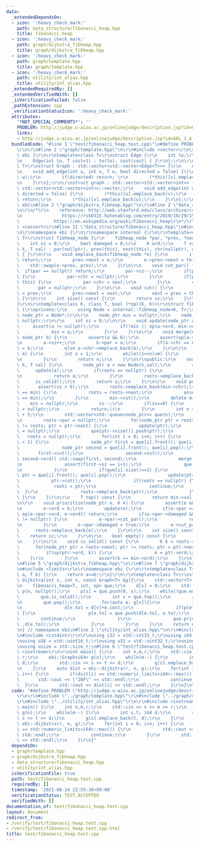 ```yaml
---
data:
  _extendedDependsOn:
  - icon: ':heavy_check_mark:'
    path: data_structure/fibonacci_heap.hpp
    title: fibonacci_heap
  - icon: ':heavy_check_mark:'
    path: graph/dijkstra_fibheap.hpp
    title: graph/dijkstra_fibheap.hpp
  - icon: ':heavy_check_mark:'
    path: graph/template.hpp
    title: graph/template.hpp
  - icon: ':heavy_check_mark:'
    path: utility/int_alias.hpp
    title: utility/int_alias.hpp
  _extendedRequiredBy: []
  _extendedVerifiedWith: []
  _isVerificationFailed: false
  _pathExtension: cpp
  _verificationStatusIcon: ':heavy_check_mark:'
  attributes:
    '*NOT_SPECIAL_COMMENTS*': ''
    PROBLEM: http://judge.u-aizu.ac.jp/onlinejudge/description.jsp?id=GRL_1_A
    links:
    - http://judge.u-aizu.ac.jp/onlinejudge/description.jsp?id=GRL_1_A
  bundledCode: "#line 1 \"test/fibonacci_heap.test.cpp\"\n#define PROBLEM \"http://judge.u-aizu.ac.jp/onlinejudge/description.jsp?id=GRL_1_A\"\
    \r\n\r\n#line 2 \"graph/template.hpp\"\n\r\n#include <vector>\r\n\r\nnamespace\
    \ ebi {\r\n\r\ntemplate<class T>\r\nstruct Edge {\r\n    int to;\r\n    T cost;\r\
    \n    Edge(int to, T cost=1) : to(to), cost(cost) { }\r\n};\r\n\r\ntemplate<class\
    \ T>\r\nstruct Graph : std::vector<std::vector<Edge<T>>> {\r\n    using std::vector<std::vector<Edge<T>>>::vector;\r\
    \n    void add_edge(int u, int v, T w, bool directed = false) {\r\n        (*this)[u].emplace_back(v,\
    \ w);\r\n        if(directed) return; \r\n        (*this)[v].emplace_back(u, w);\r\
    \n    }\r\n};\r\n\r\nstruct graph : std::vector<std::vector<int>> {\r\n    using\
    \ std::vector<std::vector<int>>::vector;\r\n    void add_edge(int u, int v, bool\
    \ directed = false) {\r\n        (*this)[u].emplace_back(v);\r\n        if(directed)\
    \ return;\r\n        (*this)[v].emplace_back(u);\r\n    }\r\n};\r\n\r\n} // namespace\
    \ ebi\n#line 2 \"graph/dijkstra_fibheap.hpp\"\n\r\n#line 2 \"data_structure/fibonacci_heap.hpp\"\
    \n\r\n/*\r\n    reference: http://web.stanford.edu/class/archive/cs/cs166/cs166.1186/lectures/09/Slides09.pdf\r\
    \n               https://rsk0315.hatenablog.com/entry/2019/10/29/151823\r\n  \
    \             https://en.wikipedia.org/wiki/Fibonacci_heap\r\n*/\r\n\r\n#include\
    \ <cassert>\r\n#line 11 \"data_structure/fibonacci_heap.hpp\"\n#include <queue>\r\
    \n\r\nnamespace ebi {\r\n\r\nnamespace internal {\r\n\r\ntemplate<class K, class\
    \ T>\r\nstruct fibheap_node {\r\n    fibheap_node *par, *prev, *next, *chr;\r\n\
    \    int sz = 0;\r\n    bool damaged = 0;\r\n    K ord;\r\n    T val;\r\n    fibheap_node(K\
    \ k, T val) : par(nullptr), prev(this), next(this), chr(nullptr), ord(k), val(val)\
    \ { }\r\n\r\n    void emplace_back(fibheap_node *e) {\r\n        if(e == nullptr)\
    \ return;\r\n        prev->next = e;\r\n        e->prev->next = this;\r\n    \
    \    std::swap(e->prev, prev);\r\n    }\r\n\r\n    void cut_par() {\r\n      \
    \  if(par == nullptr) return;\r\n        par->sz--;\r\n        if(par->sz == 0)\
    \ {\r\n            par->chr = nullptr;\r\n        }\r\n        if(par->chr ==\
    \ this) {\r\n            par->chr = next;\r\n        }\r\n        cut();\r\n \
    \       par = nullptr;\r\n    }\r\n\r\n    void cut() {\r\n        next->prev\
    \ = prev;\r\n        prev->next = next;\r\n        next = prev = this;\r\n   \
    \ }\r\n\r\n    int size() const {\r\n        return sz;\r\n    }\r\n};\r\n\r\n\
    }\r\n\r\ntemplate<class K, class T, bool (*op)(K, K)>\r\nstruct fibonacci_heap\
    \ {\r\nprivate:\r\n    using Node = internal::fibheap_node<K, T>;\r\n    using\
    \ node_ptr = Node*;\r\n\r\n    node_ptr min = nullptr;\r\n    node_ptr roots =\
    \ nullptr;\r\n\r\n    int sz = 0;\r\n\r\n    void update(node_ptr a) {\r\n   \
    \     assert(a != nullptr);\r\n        if(!min || op(a->ord, min->ord)) {\r\n\
    \            min = a;\r\n        }\r\n    }\r\n\r\n    void merge(node_ptr a,\
    \ node_ptr b) {\r\n        assert(a && b);\r\n        assert(op(a->ord, b->ord));\r\
    \n        a->sz++;\r\n        b->par = a;\r\n        if(a->chr == nullptr) a->chr\
    \ = b;\r\n        else a->chr->emplace_back(b);\r\n    }\r\n\r\n    int log2ceil(int\
    \ m) {\r\n        int n = 1;\r\n        while((1<<n)<m) {\r\n            n++;\r\
    \n        }\r\n        return n;\r\n    }\r\n\r\npublic:\r\n    node_ptr push(K\
    \ k, T val) {\r\n        node_ptr a = new Node(k,val);\r\n        sz++;\r\n  \
    \      update(a);\r\n        if(roots == nullptr) {\r\n            roots = a;\r\
    \n            return a;\r\n        }\r\n        roots->emplace_back(a);\r\n  \
    \      is_valid();\r\n        return a;\r\n    }\r\n\r\n    void pop() {\r\n \
    \       assert(sz > 0);\r\n        roots->emplace_back(min->chr);\r\n        if(roots\
    \ == min) {\r\n            roots = roots->next;\r\n            assert(roots->prev\
    \ == min);\r\n        }\r\n        min->cut();\r\n        delete min;\r\n    \
    \    min = nullptr;\r\n        sz--;\r\n        if(sz==0) {\r\n            roots\
    \ = nullptr;\r\n            return;\r\n        }\r\n        int n = log2ceil(size())\
    \ + 5;\r\n        std::vector<std::queue<node_ptr>> que(n);\r\n        que[roots->size()].push(roots);\r\
    \n        roots->par = nullptr;\r\n        for(node_ptr ptr = roots->next; ptr\
    \ != roots; ptr = ptr->next) {\r\n            update(ptr);\r\n            ptr->par\
    \ = nullptr;\r\n            que[ptr->size()].push(ptr);\r\n        }\r\n     \
    \   roots = nullptr;\r\n        for(int i = 0; i<n; i++) {\r\n            while(que[i].size()\
    \ > 1) {\r\n                node_ptr first = que[i].front(); que[i].pop();\r\n\
    \                node_ptr second = que[i].front(); que[i].pop();\r\n         \
    \       first->cut();\r\n                second->cut();\r\n                if(!op(first->ord,\
    \ second->ord)) std::swap(first, second);\r\n                merge(first, second);\r\
    \n                assert(first->sz == i+1);\r\n                que[first->size()].push(first);\r\
    \n            }\r\n            if(que[i].size()==1) {\r\n                node_ptr\
    \ ptr = que[i].front(); que[i].pop();\r\n                update(ptr);\r\n    \
    \            ptr->cut();\r\n                if(roots == nullptr) {\r\n       \
    \             roots = ptr;\r\n                    continue;\r\n              \
    \  }\r\n                roots->emplace_back(ptr);\r\n            }\r\n       \
    \ }\r\n    }\r\n\r\n    T top() const {\r\n        return min->val;\r\n    }\r\
    \n\r\n    void prioritize(node_ptr e, K k) {\r\n        assert(e && op(k, e->ord));\r\
    \n        e->ord = k;\r\n        update(e);\r\n        if(e->par == nullptr ||\
    \ op(e->par->ord, e->ord)) return;\r\n        if(e->par->damaged && e->par->par\
    \ != nullptr) {\r\n            e->par->cut_par();\r\n            roots->emplace_back(e->par);\r\
    \n        }\r\n        e->par->damaged = true;\r\n        e->cut_par();\r\n  \
    \      roots->emplace_back(e);\r\n    }\r\n\r\n    int size() const {\r\n    \
    \    return sz;\r\n    }\r\n\r\n    bool empty() const {\r\n        return sz==0;\r\
    \n    }\r\n\r\n    void is_valid() const {\r\n        K k = roots->ord;\r\n  \
    \      for(node_ptr ptr = roots->next; ptr != roots; ptr = ptr->next) {\r\n  \
    \          if(op(ptr->ord, k)) {\r\n                k = ptr->ord;\r\n        \
    \    }\r\n        }\r\n        assert(k == min->ord);\r\n    }\r\n};\r\n\r\n}\r\
    \n#line 5 \"graph/dijkstra_fibheap.hpp\"\n\r\n#line 7 \"graph/dijkstra_fibheap.hpp\"\
    \n#include <limits>\r\n\r\nnamespace ebi {\r\n\r\ntemplate<class T>\r\nbool op(T\
    \ a, T b) {\r\n    return a<=b;\r\n}\r\n\r\ntemplate<class T>\r\nstd::vector<T>\
    \ dijkstra(int s, int n, const Graph<T> &g){\r\n    std::vector<T> d(n, std::numeric_limits<T>::max());\r\
    \n    fibonacci_heap<T, int, op> que;\r\n    d[s] = 0;\r\n    std::vector<internal::fibheap_node<T,int>*>\
    \ p(n, nullptr);\r\n    p[s] = que.push(0, s);\r\n    while(!que.empty()){\r\n\
    \        que.is_valid();\r\n        int v = que.top();\r\n        //debug(v, d[v]);\r\
    \n        que.pop();\r\n        for(auto e: g[v]){\r\n            if(d[e.to]>d[v]+e.cost){\r\
    \n                d[e.to] = d[v]+e.cost;\r\n                if(p[e.to] == nullptr)\
    \ {\r\n                    p[e.to] = que.push(d[e.to], e.to);\r\n            \
    \        continue;\r\n                }\r\n                que.prioritize(p[e.to]\
    \ ,d[e.to]);\r\n            }\r\n        }\r\n    }\r\n    return d;\r\n}\r\n\r\
    \n} // namespace ebi\n#line 2 \"utility/int_alias.hpp\"\n\r\n#include <cstddef>\r\
    \n#include <cstdint>\r\n\r\nusing i32 = std::int32_t;\r\nusing i64 = std::int64_t;\r\
    \nusing u16 = std::uint16_t;\r\nusing u32 = std::uint32_t;\r\nusing u64 = std::uint64_t;\r\
    \nusing usize = std::size_t;\n#line 6 \"test/fibonacci_heap.test.cpp\"\n\r\n#include\
    \ <iostream>\r\n\r\nint main() {\r\n    int n,m,r;\r\n    std::cin >> n >> m >>\
    \ r;\r\n    ebi::Graph<i64> g(n);\r\n    while(m--) {\r\n        int s,t; i64\
    \ d;\r\n        std::cin >> s >> t >> d;\r\n        g[s].emplace_back(t, d);\r\
    \n    }\r\n    auto dist = ebi::dijkstra(r, n, g);\r\n    for(int i = 0; i<n;\
    \ i++) {\r\n        if(dist[i] == std::numeric_limits<i64>::max()) {\r\n     \
    \       std::cout << \"INF\" << std::endl;\r\n            continue;\r\n      \
    \  }\r\n        std::cout << dist[i] << std::endl;\r\n    }\r\n}\n"
  code: "#define PROBLEM \"http://judge.u-aizu.ac.jp/onlinejudge/description.jsp?id=GRL_1_A\"\
    \r\n\r\n#include \"../graph/template.hpp\"\r\n#include \"../graph/dijkstra_fibheap.hpp\"\
    \r\n#include \"../utility/int_alias.hpp\"\r\n\r\n#include <iostream>\r\n\r\nint\
    \ main() {\r\n    int n,m,r;\r\n    std::cin >> n >> m >> r;\r\n    ebi::Graph<i64>\
    \ g(n);\r\n    while(m--) {\r\n        int s,t; i64 d;\r\n        std::cin >>\
    \ s >> t >> d;\r\n        g[s].emplace_back(t, d);\r\n    }\r\n    auto dist =\
    \ ebi::dijkstra(r, n, g);\r\n    for(int i = 0; i<n; i++) {\r\n        if(dist[i]\
    \ == std::numeric_limits<i64>::max()) {\r\n            std::cout << \"INF\" <<\
    \ std::endl;\r\n            continue;\r\n        }\r\n        std::cout << dist[i]\
    \ << std::endl;\r\n    }\r\n}"
  dependsOn:
  - graph/template.hpp
  - graph/dijkstra_fibheap.hpp
  - data_structure/fibonacci_heap.hpp
  - utility/int_alias.hpp
  isVerificationFile: true
  path: test/fibonacci_heap.test.cpp
  requiredBy: []
  timestamp: '2021-08-24 22:55:36+09:00'
  verificationStatus: TEST_ACCEPTED
  verifiedWith: []
documentation_of: test/fibonacci_heap.test.cpp
layout: document
redirect_from:
- /verify/test/fibonacci_heap.test.cpp
- /verify/test/fibonacci_heap.test.cpp.html
title: test/fibonacci_heap.test.cpp
---
```

